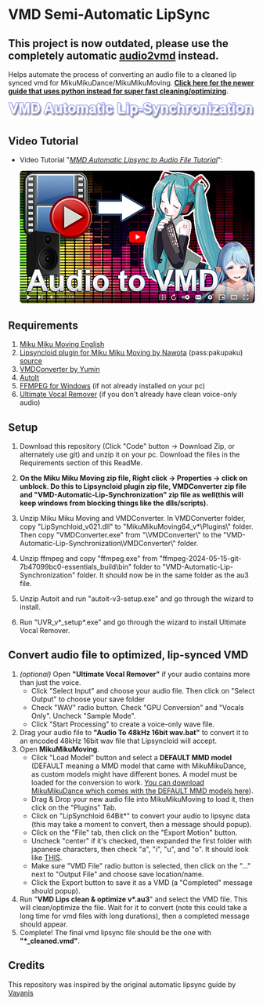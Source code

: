 # VMD Semi-Automatic LipSync
## This project is now outdated, please use the completely automatic [audio2vmd](https://github.com/EliseWindbloom/audio2vmd) instead.

Helps automate the process of converting an audio file to a cleaned lip synced vmd for MikuMikuDance/MikuMikuMoving. **[Click here for the newer guide that uses python instead for super fast cleaning/optimizing](README_Python.md)**.

![lipsync](img/vmd_auto_lipsync.png)

## Video Tutorial
- Video Tutorial "[_MMD Automatic Lipsync to Audio File Tutorial_](https://youtu.be/4Fnxsbt0DhE)":
  
  [<img src=img/audio_to_vmd_yt_270p.png width=480 alt=" MMD Automatic Lipsync to Audio File Tutorial ">](https://youtu.be/4Fnxsbt0DhE)

## Requirements

1. [Miku Miku Moving English](https://sites.google.com/site/mikumikumovingeng/) 
3. [Lipsyncloid plugin for Miku Miku Moving by Nawota](https://bowlroll.net/file/29218) (pass:pakupaku) [source](https://www.nicovideo.jp/watch/sm22506025)
3. [VMDConverter by Yumin](https://miku-challenge.up.seesaa.net/image/VMDConverter.zip)
4. [AutoIt](https://www.autoitscript.com/cgi-bin/getfile.pl?autoit3/autoit-v3-setup.zip)
5. [FFMPEG for Windows](https://www.gyan.dev/ffmpeg/builds/ffmpeg-git-essentials.7z) (if not already installed on your pc)
6. [Ultimate Vocal Remover](https://github.com/Anjok07/ultimatevocalremovergui/releases) (if you don't already have clean voice-only audio)

## Setup

1. Download this repository (Click "Code" button -> Download Zip, or alternately use git) and unzip it on your pc. Download the files in the Requirements section of this ReadMe.

2. **On the Miku Miku Moving zip file, Right click -> Properties -> click on unblock. Do this to Lipsyncloid plugin zip file, VMDConverter zip file and "VMD-Automatic-Lip-Synchronization" zip file as well(this will keep windows from blocking things like the dlls/scripts).**

3. Unzip Miku Miku Moving and VMDConverter. In VMDConverter folder, copy "LipSynchloid_v021.dll" to "MikuMikuMoving64_v*\Plugins\\" folder. Then copy "VMDConverter.exe" from "\VMDConverter\\" to the "VMD-Automatic-Lip-Synchronization\VMDConverter\\" folder.

4. Unzip ffmpeg and copy "ffmpeg.exe" from "ffmpeg-2024-05-15-git-7b47099bc0-essentials_build\bin\" folder to "VMD-Automatic-Lip-Synchronization" folder. It should now be in the same folder as the au3 file.

5. Unzip Autoit and run "autoit-v3-setup.exe" and go through the wizard to install.

6. Run "UVR_v*_setup*.exe" and go through the wizard to install Ultimate Vocal Remover.

## Convert audio file to optimized, lip-synced VMD

1. *(optional)* Open **"Ultimate Vocal Remover"** if your audio contains more than just the voice.
    - Click "Select Input" and choose your audio file. Then click on "Select Output" to choose your save folder
    - Check "WAV" radio button. Check "GPU Conversion" and "Vocals Only". Uncheck "Sample Mode".
    - Click "Start Processing" to create a voice-only wave file.
2. Drag your audio file to **"Audio To 48kHz 16bit wav.bat"** to convert it to an encoded 48kHz 16bit wav file that Lipsyncloid will accept.
3. Open **MikuMikuMoving**.
    - Click "Load Model" button and select a **DEFAULT MMD model** (DEFAULT meaning a MMD model that came with MikuMikuDance, as custom models might have different bones. A model must be loaded for the conversion to work. [You can download MikuMikuDance which comes with the DEFAULT MMD models here](https://drive.google.com/uc?id=1rzOO6DoECOsLxBRAGM5FjRz0bt7m9rub&export=download)).
    - Drag & Drop your new audio file into MikuMikuMoving to load it, then click on the "Plugins" Tab.
    - Click on "LipSynchloid 64Bit*" to convert your audio to lipsync data (this may take a moment to convert, then a message should popup).
    - Click on the "File" tab, then click on the "Export Motion" button.
    - Uncheck "center" if it's checked, then expanded the first folder with japanese characters, then check "a", "i", "u", and "o". It should look like [THIS](img/export_motion_settings.png).
    - Make sure "VMD File" radio button is selected, then click on the "..." next to "Output File" and choose save location/name.
    - Click the Export button to save it as a VMD (a "Completed" message should popup).
4. Run "**VMD Lips clean & optimize v\*.au3**" and select the VMD file. This will clean/optimize the file. Wait for it to convert (note this could take a long time for vmd files with long durations), then a completed message should appear.
5. Complete! The final vmd lipsync file should be the one with **"\*_cleaned.vmd"**. 

## Credits
This repository was inspired by the original automatic lipsync guide by [Vayanis](https://www.youtube.com/watch?v=ozKBYGiyPJE)
